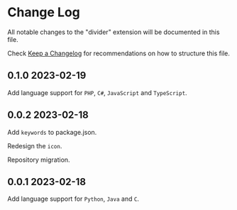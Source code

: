 # Change Log

All notable changes to the "divider" extension will be documented in this file.

Check [Keep a Changelog](http://keepachangelog.com/) for recommendations on how to structure this file.

## 0.1.0 2023-02-19

Add language support for `PHP`, `C#`, `JavaScript` and `TypeScript`.

## 0.0.2 2023-02-18

Add `keywords` to package.json.

Redesign the `icon`.

Repository migration.

## 0.0.1 2023-02-18

Add language support for `Python`, `Java` and `C`.

